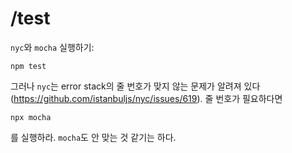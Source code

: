 # /test

`nyc`와 `mocha` 실행하기:

```
npm test
```

그러나 `nyc`는 error stack의 줄 번호가 맞지 않는 문제가 알려져 있다(https://github.com/istanbuljs/nyc/issues/619). 줄 번호가 필요하다면

```
npx mocha
```

를 실행하라. `mocha`도 안 맞는 것 같기는 하다.